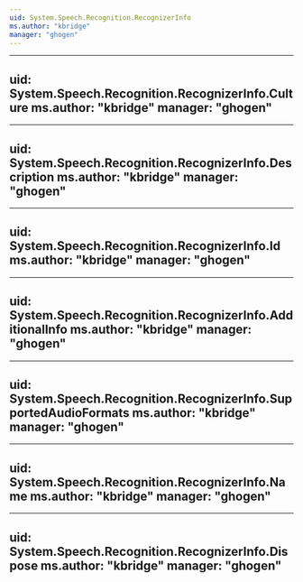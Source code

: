 ```yaml
---
uid: System.Speech.Recognition.RecognizerInfo
ms.author: "kbridge"
manager: "ghogen"
---
```


---
uid: System.Speech.Recognition.RecognizerInfo.Culture
ms.author: "kbridge"
manager: "ghogen"
---

---
uid: System.Speech.Recognition.RecognizerInfo.Description
ms.author: "kbridge"
manager: "ghogen"
---

---
uid: System.Speech.Recognition.RecognizerInfo.Id
ms.author: "kbridge"
manager: "ghogen"
---

---
uid: System.Speech.Recognition.RecognizerInfo.AdditionalInfo
ms.author: "kbridge"
manager: "ghogen"
---

---
uid: System.Speech.Recognition.RecognizerInfo.SupportedAudioFormats
ms.author: "kbridge"
manager: "ghogen"
---

---
uid: System.Speech.Recognition.RecognizerInfo.Name
ms.author: "kbridge"
manager: "ghogen"
---

---
uid: System.Speech.Recognition.RecognizerInfo.Dispose
ms.author: "kbridge"
manager: "ghogen"
---
